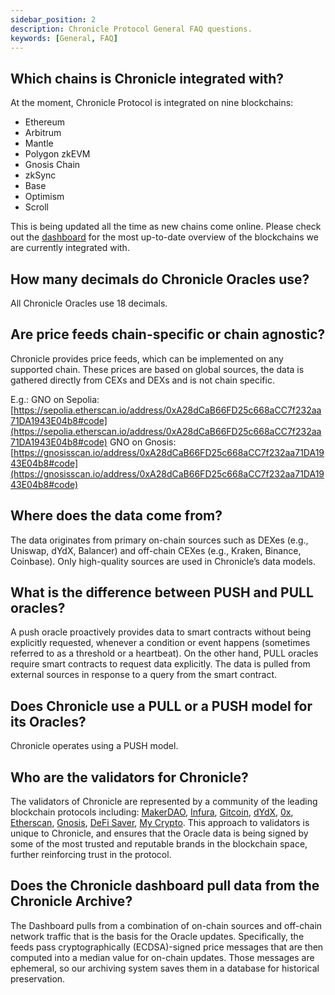 ```yaml
---
sidebar_position: 2
description: Chronicle Protocol General FAQ questions.
keywords: [General, FAQ]
---
```

## Which chains is Chronicle integrated with?
At the moment, Chronicle Protocol is integrated on nine blockchains: 
- Ethereum
- Arbitrum
- Mantle
- Polygon zkEVM
- Gnosis Chain
- zkSync
- Base
- Optimism
- Scroll

This is being updated all the time as new chains come online. Please check out the [dashboard](https://chroniclelabs.org/dashboard/oracles) for the most up-to-date overview of the blockchains we are currently integrated with. 

## How many decimals do Chronicle Oracles use?
All Chronicle Oracles use 18 decimals.

## Are price feeds chain-specific or chain agnostic?
Chronicle provides price feeds, which can be implemented on any supported chain. These prices are based on global sources, the data is gathered directly from CEXs and DEXs and is not chain specific.

E.g.: GNO on Sepolia: [https://sepolia.etherscan.io/address/0xA28dCaB66FD25c668aCC7f232aa71DA1943E04b8#code](https://sepolia.etherscan.io/address/0xA28dCaB66FD25c668aCC7f232aa71DA1943E04b8#code)
GNO on Gnosis: [https://gnosisscan.io/address/0xA28dCaB66FD25c668aCC7f232aa71DA1943E04b8#code](https://gnosisscan.io/address/0xA28dCaB66FD25c668aCC7f232aa71DA1943E04b8#code)

## Where does the data come from?
The data originates from primary on-chain sources such as DEXes (e.g., Uniswap, dYdX, Balancer) and off-chain CEXes (e.g., Kraken, Binance, Coinbase). Only high-quality sources are used in Chronicle’s data models.

## What is the difference between PUSH and PULL oracles?
A push oracle proactively provides data to smart contracts without being explicitly requested, whenever a condition or event happens (sometimes referred to as a threshold or a heartbeat). On the other hand, PULL oracles require smart contracts to request data explicitly. The data is pulled from external sources in response to a query from the smart contract. 

## Does Chronicle use a PULL or a PUSH model for its Oracles?
Chronicle operates using a PUSH model. 

## Who are the validators for Chronicle?
The validators of Chronicle are represented by a community of the leading blockchain protocols including:
[MakerDAO](https://makerdao.com), [Infura](https://www.infura.io/), [Gitcoin](https://www.gitcoin.co/), [dYdX](https://dydx.exchange/), [0x](https://0x.org/), [Etherscan](https://etherscan.io/), [Gnosis](https://www.gnosis.io/), [DeFi Saver](https://defisaver.com/), [My Crypto](https://mycrypto.com/).
This approach to validators is unique to Chronicle, and ensures that the Oracle data is being signed by some of the most trusted and reputable brands in the blockchain space, further reinforcing trust in the protocol. 

## Does the Chronicle dashboard pull data from the Chronicle Archive?

The Dashboard pulls from a combination of on-chain sources and off-chain network traffic that is the basis for the Oracle updates. Specifically, the feeds pass cryptographically (ECDSA)-signed price messages that are then computed into a median value for on-chain updates. Those messages are ephemeral, so our archiving system saves them in a database for historical preservation.
